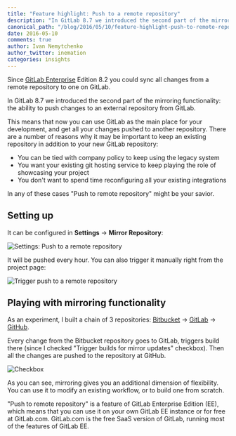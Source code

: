 ```yaml
---
title: "Feature highlight: Push to a remote repository"
description: "In GitLab 8.7 we introduced the second part of the mirroring functionality: the ability to push changes to an external repository from GitLab."
canonical_path: "/blog/2016/05/10/feature-highlight-push-to-remote-repository/"
date: 2016-05-10
comments: true
author: Ivan Nemytchenko
author_twitter: inemation
categories: insights
---
```


Since [GitLab Enterprise](/enterprise/) Edition 8.2 you could sync all changes from a remote repository to one on GitLab.

In GitLab 8.7 we introduced the second part of the mirroring functionality: the ability to push changes to an external repository from GitLab.

This means that now you can use GitLab as the main place for your development, and get all your changes pushed to another repository.
There are a number of reasons why it may be important to keep an existing repository in addition to your new GitLab repository:

- You can be tied with company policy to keep using the legacy system
- You want your existing git hosting service to keep playing the role of showcasing your project
- You don't want to spend time reconfiguring all your existing integrations

In any of these cases "Push to remote repository" might be your savior.

## Setting up

It can be configured in **Settings** → **Mirror Repository**:

![Settings: Push to a remote repository](/images/blogimages/push-to-remote-repository/settings.png)

It will be pushed every hour. You can also trigger it manually right from the project page:

![Trigger push to a remote repository](/images/blogimages/push-to-remote-repository/trigger.png)

## Playing with mirroring functionality

As an experiment, I built a chain of 3 repositories: [Bitbucket](https://bitbucket.org/ivannemytchenko/sync) → [GitLab](https://gitlab.com/inem/sync) → [GitHub](https://github.com/inem/sync).

Every change from the Bitbucket repository goes to GitLab, triggers build there (since I checked "Trigger builds for mirror updates" checkbox). Then all the changes are pushed to the repository at GitHub.

![Checkbox](/images/blogimages/push-to-remote-repository/checkbox.png)

As you can see, mirroring gives you an additional dimension of flexibility. You can use it to modify an existing workflow, or to build one from scratch.

"Push to remote repository" is a feature of GitLab Enterprise Edition (EE), which means that you can use it on your own GitLab EE instance or for free at GitLab.com.
GitLab.com is the free SaaS version of GitLab, running most of the features of GitLab EE.
